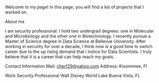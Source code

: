 Welcome to my page! In this page, you will find a list of projects that I worked on.



About me

I am security professional. I hold two undergrad degrees: one in Molecular and Microbiology and the other one in Biotechnology. I recently pursue a Master of Science degree in Data Science at Bellevue University. After working in security for over a decade, I think now is a good time to switch career due to the up rising demand that I notice for Data Scientists. I truly believe that it is a career that can help reach my goals. 

Contact Information
Mail: cherf29@yahoo.com
Address: Kissimmee, Fl

Work
Security Professional 
Walt Disney World
Lake Buena Vista, FL
